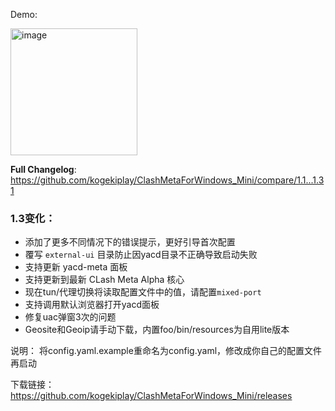 Demo:

<img width="203" alt="image" src="https://user-images.githubusercontent.com/46434871/233369891-56dba6f1-529b-4248-a922-6cb9928e65c5.png">

**Full Changelog**: https://github.com/kogekiplay/ClashMetaForWindows_Mini/compare/1.1...1.31

### 1.3变化：

- 添加了更多不同情况下的错误提示，更好引导首次配置
- 覆写 `external-ui` 目录防止因yacd目录不正确导致启动失败
- 支持更新 yacd-meta 面板
- 支持更新到最新 CLash Meta Alpha 核心
- 现在tun/代理切换将读取配置文件中的值，请配置`mixed-port`
- 支持调用默认浏览器打开yacd面板
- 修复uac弹窗3次的问题
- Geosite和Geoip请手动下载，内置foo/bin/resources为自用lite版本

说明：
将config.yaml.example重命名为config.yaml，修改成你自己的配置文件再启动

下载链接：
https://github.com/kogekiplay/ClashMetaForWindows_Mini/releases
